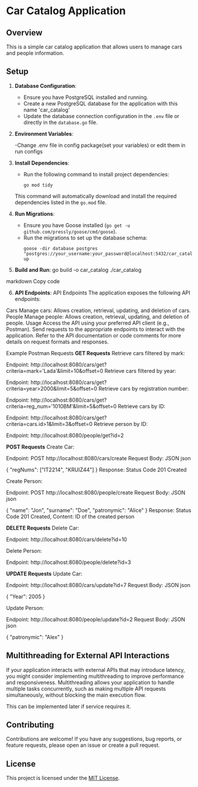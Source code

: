 # Car Catalog Application

## Overview
This is a simple car catalog application that allows users to manage cars and people information.

## Setup
1. **Database Configuration**:
   - Ensure you have PostgreSQL installed and running.
   - Create a new PostgreSQL database for the application with this name 'car_catalog'
   - Update the database connection configuration in the `.env` file or directly in the `database.go` file.
2. **Environment Variables**:
   
   -Change .env file in config package(set your variables) or edit them in run configs
3. **Install Dependencies**:
   - Run the following command to install project dependencies:
     ```
     go mod tidy
     ```
   This command will automatically download and install the required dependencies listed in the `go.mod` file.

4. **Run Migrations**:
   - Ensure you have Goose installed (`go get -u github.com/pressly/goose/cmd/goose`).
   - Run the migrations to set up the database schema:
     ```
     goose -dir database postgres "postgres://your_username:your_password@localhost:5432/car_catalog" up
     ```
    
5. **Build and Run**:
go build -o car_catalog
./car_catalog

markdown
Copy code

6. **API Endpoints**:
API Endpoints
The application exposes the following API endpoints:

Cars
Manage cars: Allows creation, retrieval, updating, and deletion of cars.
People
Manage people: Allows creation, retrieval, updating, and deletion of people.
Usage
Access the API using your preferred API client (e.g., Postman). Send requests to the appropriate endpoints to interact with the application. Refer to the API documentation or code comments for more details on request formats and responses.

Example Postman Requests
**GET Requests**
Retrieve cars filtered by mark:

Endpoint: http://localhost:8080/cars/get?criteria=mark='Lada'&limit=10&offset=0
Retrieve cars filtered by year:

Endpoint: http://localhost:8080/cars/get?criteria=year>2000&limit=5&offset=0
Retrieve cars by registration number:

Endpoint: http://localhost:8080/cars/get?criteria=reg_num='1010BM'&limit=5&offset=0
Retrieve cars by ID:

Endpoint: http://localhost:8080/cars/get?criteria=cars.id>1&limit=3&offset=0
Retrieve person by ID:

Endpoint: http://localhost:8080/people/get?id=2

**POST Requests**
Create Car:

Endpoint: POST http://localhost:8080/cars/create
Request Body: JSON
json  

{
    "regNums": ["IT2214", "KRUIZ44"]
}
Response: Status Code 201 Created  


Create Person:

Endpoint: POST http://localhost:8080/people/create
Request Body: JSON
json  

{
    "name": "Jon",
    "surname": "Doe",
    "patronymic": "Alice"
}
Response: Status Code 201 Created, Content: ID of the created person


**DELETE Requests**
Delete Car:

Endpoint: http://localhost:8080/cars/delete?id=10  

Delete Person:

Endpoint: http://localhost:8080/people/delete?id=3  

**UPDATE Requests**
Update Car:

Endpoint: http://localhost:8080/cars/update?id=7
Request Body: JSON
json  

{
    "Year": 2005
}

Update Person:  

Endpoint: http://localhost:8080/people/update?id=2
Request Body: JSON
json  

{
    "patronymic": "Alex"
}
## Multithreading for External API Interactions

If your application interacts with external APIs that may introduce latency, you might consider implementing multithreading to improve performance and responsiveness.
Multithreading allows your application to handle multiple tasks concurrently, such as making multiple API requests simultaneously, without blocking the main execution flow.

This can be implemented later if service requires it.

## Contributing
Contributions are welcome! If you have any suggestions, bug reports, or feature requests, please open an issue or create a pull request.

## License
This project is licensed under the [MIT License](LICENSE).
